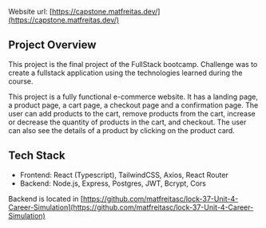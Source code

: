 Website url: [https://capstone.matfreitas.dev/](https://capstone.matfreitas.dev/)

## Project Overview

This project is the final project of the FullStack bootcamp. Challenge was to create a fullstack application using the technologies learned during the course. 

This project is a fully functional e-commerce website. It has a landing page, a product page, a cart page, a checkout page and a confirmation page. The user can add products to the cart, remove products from the cart, increase or decrease the quantity of products in the cart, and checkout. The user can also see the details of a product by clicking on the product card.

## Tech Stack

- Frontend: React (Typescript), TailwindCSS, Axios, React Router
- Backend: Node.js, Express, Postgres, JWT, Bcrypt, Cors

Backend is located in [https://github.com/matfreitasc/lock-37-Unit-4-Career-Simulation](https://github.com/matfreitasc/lock-37-Unit-4-Career-Simulation)
